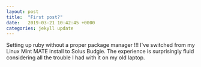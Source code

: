 ```yaml
---
layout: post
title:  "First post?"
date:   2019-03-21 10:42:45 +0000
categories: jekyll update
---
```


Setting up ruby without a proper package manager !!!
I've switched from my Linux Mint MATE install to Solus Budgie. The experience is surprisingly fluid considering all the trouble I had with it on my old laptop.